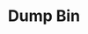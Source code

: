 ---
ee_id_thing: '4304'
site: '1'
type: '2'
inv_num: 2016-117
add_credit:
url: 2016-117-dump-bin
title: Dump Bin
year: '2016'
display_year: '2016'
medium: Palay Display Industries folding dump table, various DVDs
dims:
pitch:
ps:
live_url:
youtube:
related_code:
imgs: dump-bin-2016-017-full-2-database-ih.jpg,dump-bin-2016-017-detail-1-database-ih.jpg
subheading:
download:
commission:
related: "[4173] [2014-121-room-for-squares] 2014-121 Room for Squares"
layout: things-i-made
---